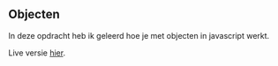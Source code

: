 ## Objecten
In deze opdracht heb ik geleerd hoe je met objecten in javascript werkt.

Live versie [hier](http://30821.hosts1.ma-cloud.nl/F2M3FRO/Objecten/).
